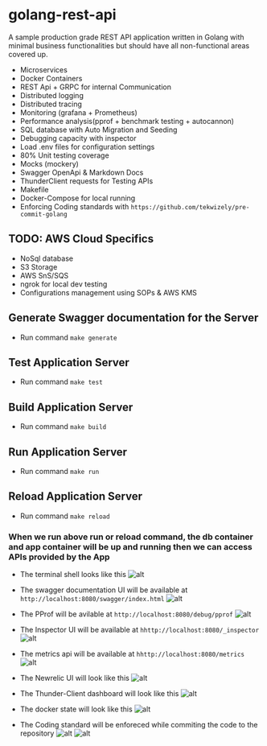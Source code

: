 # golang-rest-api

A sample production grade REST API application written in Golang with minimal business functionalities but should have all non-functional areas covered up.

- Microservices
- Docker Containers
- REST Api + GRPC for internal Communication
- Distributed logging
- Distributed tracing
- Monitoring (grafana + Prometheus)
- Performance analysis(pprof + benchmark testing + autocannon)
- SQL database with Auto Migration and Seeding
- Debugging capacity with inspector
- Load .env files for configuration settings
- 80% Unit testing coverage
- Mocks (mockery)
- Swagger OpenApi & Markdown Docs
- ThunderClient requests for Testing APIs
- Makefile
- Docker-Compose for local running
- Enforcing Coding standards with `https://github.com/tekwizely/pre-commit-golang`

## TODO: AWS Cloud Specifics

- NoSql database
- S3 Storage
- AWS SnS/SQS
- ngrok for local dev testing
- Configurations management using SOPs & AWS KMS

## Generate Swagger documentation for the Server

- Run command `make generate`

## Test Application Server

- Run command `make test`
  
## Build Application Server

- Run command `make build`

## Run Application Server

- Run command `make run`

## Reload Application Server

- Run command `make reload`

### When we run above run or reload command, the db container and app container will be up and running then we can access APIs provided by the App

- The terminal shell looks like this
![alt](assets/screenshots/run-cli.png)

- The swagger documentation UI will be available at `http://localhost:8080/swagger/index.html`
![alt](assets/screenshots/swagger-ui.png)

- The PProf will be avilable at `http://localhost:8080/debug/pprof`
![alt](assets/screenshots/pprof.png)

- The Inspector UI will be available at `hhttp://localhost:8080/_inspector`
![alt](assets/screenshots/inspector.png)

- The metrics api will be available at `hhttp://localhost:8080/metrics`
![alt](assets/screenshots/metrics.png)

- The Newrelic UI will look like this
![alt](assets/screenshots/newrelic.png)

- The Thunder-Client dashboard will look like this
![alt](assets/screenshots/thunderclient.png)

- The docker state will look like this
![alt](assets/screenshots/docker-ps.png)

- The Coding standard will be enforeced while commiting the code to the repository
![alt](assets/screenshots/precommit-1.png)
![alt](assets/screenshots/precommit-2.png)
